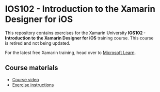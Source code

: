 # IOS102 - Introduction to the Xamarin Designer for iOS

This repository contains exercises for the Xamarin University **IOS102 - Introduction to the Xamarin Designer for iOS** training course. This course is retired and not being updated.

For the latest free Xamarin training, head over to [Microsoft Learn](https://aka.ms/learn-xamarin).

## Course materials

* [Course video](https://youtu.be/hOc5oOd0gRM)
* [Exercise instructions](https://XamarinUniversity.github.io/IOS102/)
